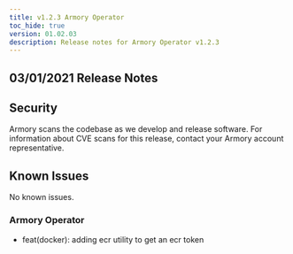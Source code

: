 ```yaml
---
title: v1.2.3 Armory Operator
toc_hide: true
version: 01.02.03
description: Release notes for Armory Operator v1.2.3
---
```


## 03/01/2021 Release Notes

## Security

Armory scans the codebase as we develop and release software. For information about CVE scans for this release, contact your Armory account representative.

## Known Issues
No known issues.

### Armory Operator

* feat(docker): adding ecr utility to get an ecr token
